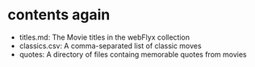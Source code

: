 # contents again

- titles.md: The Movie titles in the webFlyx collection
- classics.csv: A comma-separated list of classic moves
- quotes: A directory of files containg memorable quotes from movies
